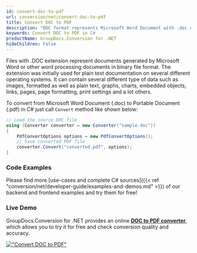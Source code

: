 ```yaml
---
id: convert-doc-to-pdf
url: conversion/net/convert-doc-to-pdf
title: Convert DOC to PDF
description: "DOC format represents Microsoft Word Document with .doc extension. Learn how to convert DOC to PDF file programmatically in C# language using GroupDocs.Conversion for .NET library."
keywords: Convert DOC to PDF in C#
productName: GroupDocs.Conversion for .NET
hideChildren: False
---
```


Files with .DOC extension represent documents generated by Microsoft Word or other word processing documents in binary file format. The extension was initially used for plain text documentation on several different operating systems. It can contain several different type of data such as images, formatted as well as plain text, graphs, charts, embedded objects, links, pages, page formatting, print settings and a lot others.

To convert from Microsoft Word Document (.doc) to Portable Document (.pdf) in C# just call `Convert` method like shown below:

```csharp
// Load the source DOC file
using (Converter converter = new Converter("sample.doc"))
{
    PdfConvertOptions options = new PdfConvertOptions();
    // Save converted PDF file
    converter.Convert("converted.pdf", options);
}
```

### Code Examples

Please find more [use-cases and complete C# sources]({{< ref "conversion/net/developer-guide/examples-and-demos.md" >}}) of our backend and frontend examples and try them for free!

### Live Demo

GroupDocs.Conversion for .NET provides an online [**DOC to PDF converter**](https://products.groupdocs.app/conversion/doc-to-pdf), which allows you to try it for free and check conversion quality and accuracy.

[!["Convert DOC to PDF"](conversion/net/images/convert-doc-to-pdf.png)](https://products.groupdocs.app/conversion/doc-to-pdf)